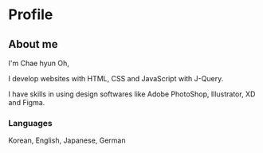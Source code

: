 # Profile



## About me



I'm Chae hyun Oh,

I develop websites with HTML, CSS and JavaScript with J-Query.

I have skills in using design softwares like Adobe PhotoShop, Illustrator, XD and Figma.



### Languages

Korean, English, Japanese, German

